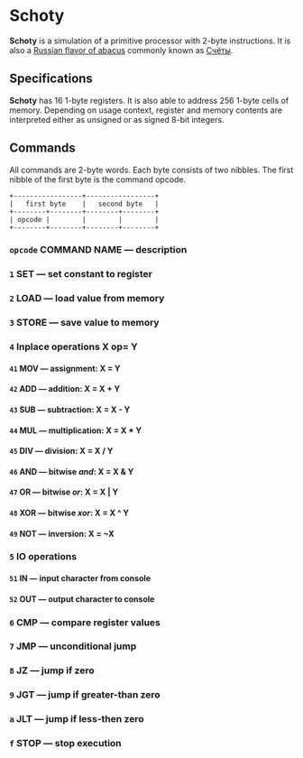 # Schoty
**Schoty** is a simulation of a primitive processor with 2-byte instructions. It is also a [Russian flavor of abacus](https://en.wikipedia.org/wiki/Abacus#Russian) commonly known as [Счёты](https://ru.wikipedia.org/wiki/Счёты).

## Specifications
**Schoty** has 16 1-byte registers. It is also able to address 256 1-byte cells of memory. Depending on usage context, register and memory contents are interpreted either as unsigned or as signed 8-bit integers.

## Commands
All commands are 2-byte words. Each byte consists of two nibbles. The first nibble of the first byte is the command opcode.
```
+-----------------+-----------------+
|   first byte    |   second byte   |
+--------+--------+--------+--------+
| opcode |        |        |        |
+--------+--------+--------+--------+
```
### `opcode` **COMMAND NAME** &mdash; description
### `1` **SET** &mdash; set constant to register
### `2` **LOAD** &mdash; load value from memory
### `3` **STORE** &mdash; save value to memory
### `4` Inplace operations X op= Y
#### `41` **MOV** &mdash; assignment: X = Y
#### `42` **ADD** &mdash; addition: X = X + Y
#### `43` **SUB** &mdash; subtraction: X = X - Y
#### `44` **MUL** &mdash; multiplication: X = X * Y
#### `45` **DIV** &mdash; division: X = X / Y
#### `46` **AND** &mdash; bitwise *and*: X = X & Y
#### `47` **OR** &mdash; bitwise *or*: X = X | Y
#### `48` **XOR** &mdash; bitwise *xor*: X = X ^ Y
#### `49` **NOT** &mdash; inversion: X = ~X
### `5` IO operations
#### `51` **IN** &mdash; input character from console
#### `52` **OUT** &mdash; output character to console
### `6` **CMP** &mdash; compare register values
### `7` **JMP** &mdash; unconditional jump
### `8` **JZ** &mdash; jump if zero
### `9` **JGT** &mdash; jump if greater-than zero
### `a` **JLT** &mdash; jump if less-then zero
### `f` **STOP** &mdash; stop execution
